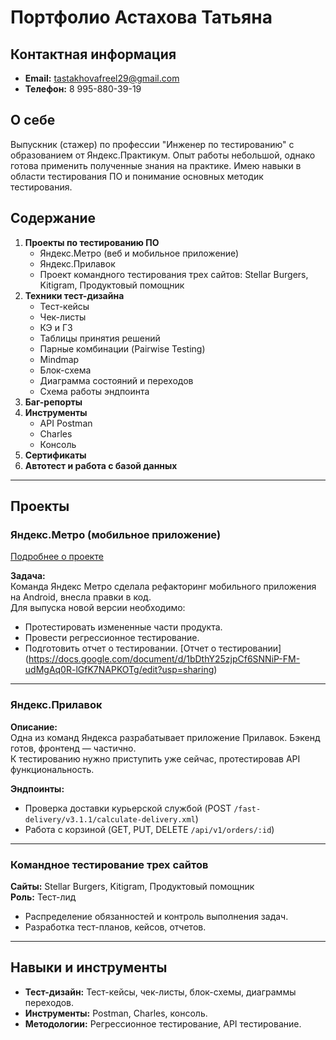 
# Портфолио Астахова Татьяна

## Контактная информация
- **Email:** tastakhovafreel29@gmail.com
- **Телефон:** 8 995-880-39-19

## О себе
Выпускник (стажер) по профессии "Инженер по тестированию" с образованием от Яндекс.Практикум. 
Опыт работы небольшой, однако готова применить полученные знания на практике. 
Имею навыки в области тестирования ПО и понимание основных методик тестирования.

## Содержание
1. **Проекты по тестированию ПО**
    - Яндекс.Метро (веб и мобильное приложение)
    - Яндекс.Прилавок
    - Проект командного тестирования трех сайтов: Stellar Burgers, Kitigram, Продуктовый помощник
2. **Техники тест-дизайна**
    - Тест-кейсы
    - Чек-листы
    - КЭ и ГЗ
    - Таблицы принятия решений
    - Парные комбинации (Pairwise Testing)
    - Mindmap
    - Блок-схема
    - Диаграмма состояний и переходов
    - Схема работы эндпоинта
3. **Баг-репорты**
4. **Инструменты**
    - API Postman
    - Charles
    - Консоль
5. **Сертификаты**
6. **Автотест и работа с базой данных**

---

## Проекты

### Яндекс.Метро (мобильное приложение)
[Подробнее о проекте](https://yandex.ru/metro/moscow?scheme_id=sc34974011)

**Задача:**  
Команда Яндекс Метро сделала рефакторинг мобильного приложения на Android, внесла правки в код.  
Для выпуска новой версии необходимо:
- Протестировать измененные части продукта.
- Провести регрессионное тестирование.
- Подготовить отчет о тестировании.
  [Отчет о тестировании] (https://docs.google.com/document/d/1bDthY25zjpCf6SNNiP-FM-udMgAq0R-lGfK7NAPKOTg/edit?usp=sharing)
---

### Яндекс.Прилавок
**Описание:**  
Одна из команд Яндекса разрабатывает приложение Прилавок. Бэкенд готов, фронтенд — частично.  
К тестированию нужно приступить уже сейчас, протестировав API функциональность.

**Эндпоинты:**
- Проверка доставки курьерской службой (POST `/fast-delivery/v3.1.1/calculate-delivery.xml`)
- Работа с корзиной (GET, PUT, DELETE `/api/v1/orders/:id`)

---

### Командное тестирование трех сайтов
**Сайты:** Stellar Burgers, Kitigram, Продуктовый помощник  
**Роль:** Тест-лид  
- Распределение обязанностей и контроль выполнения задач.
- Разработка тест-планов, кейсов, отчетов.

---

## Навыки и инструменты
- **Тест-дизайн:** Тест-кейсы, чек-листы, блок-схемы, диаграммы переходов.
- **Инструменты:** Postman, Charles, консоль.
- **Методологии:** Регрессионное тестирование, API тестирование.

